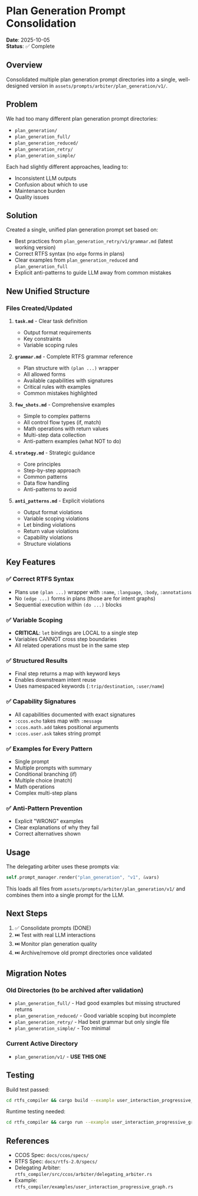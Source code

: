 # Plan Generation Prompt Consolidation

**Date**: 2025-10-05  
**Status**: ✅ Complete

## Overview

Consolidated multiple plan generation prompt directories into a single, well-designed version in `assets/prompts/arbiter/plan_generation/v1/`.

## Problem

We had too many different plan generation prompt directories:
- `plan_generation/`
- `plan_generation_full/`
- `plan_generation_reduced/`
- `plan_generation_retry/`
- `plan_generation_simple/`

Each had slightly different approaches, leading to:
- Inconsistent LLM outputs
- Confusion about which to use
- Maintenance burden
- Quality issues

## Solution

Created a single, unified plan generation prompt set based on:
- Best practices from `plan_generation_retry/v1/grammar.md` (latest working version)
- Correct RTFS syntax (no `edge` forms in plans)
- Clear examples from `plan_generation_reduced` and `plan_generation_full`
- Explicit anti-patterns to guide LLM away from common mistakes

## New Unified Structure

### Files Created/Updated

1. **`task.md`** - Clear task definition
   - Output format requirements
   - Key constraints
   - Variable scoping rules

2. **`grammar.md`** - Complete RTFS grammar reference
   - Plan structure with `(plan ...)` wrapper
   - All allowed forms
   - Available capabilities with signatures
   - Critical rules with examples
   - Common mistakes highlighted

3. **`few_shots.md`** - Comprehensive examples
   - Simple to complex patterns
   - All control flow types (if, match)
   - Math operations with return values
   - Multi-step data collection
   - Anti-pattern examples (what NOT to do)

4. **`strategy.md`** - Strategic guidance
   - Core principles
   - Step-by-step approach
   - Common patterns
   - Data flow handling
   - Anti-patterns to avoid

5. **`anti_patterns.md`** - Explicit violations
   - Output format violations
   - Variable scoping violations
   - Let binding violations
   - Return value violations
   - Capability violations
   - Structure violations

## Key Features

### ✅ Correct RTFS Syntax
- Plans use `(plan ...)` wrapper with `:name`, `:language`, `:body`, `:annotations`
- No `(edge ...)` forms in plans (those are for intent graphs)
- Sequential execution within `(do ...)` blocks

### ✅ Variable Scoping
- **CRITICAL**: `let` bindings are LOCAL to a single step
- Variables CANNOT cross step boundaries
- All related operations must be in the same step

### ✅ Structured Results
- Final step returns a map with keyword keys
- Enables downstream intent reuse
- Uses namespaced keywords (`:trip/destination`, `:user/name`)

### ✅ Capability Signatures
- All capabilities documented with exact signatures
- `:ccos.echo` takes map with `:message`
- `:ccos.math.add` takes positional arguments
- `:ccos.user.ask` takes string prompt

### ✅ Examples for Every Pattern
- Single prompt
- Multiple prompts with summary
- Conditional branching (if)
- Multiple choice (match)
- Math operations
- Complex multi-step plans

### ✅ Anti-Pattern Prevention
- Explicit "WRONG" examples
- Clear explanations of why they fail
- Correct alternatives shown

## Usage

The delegating arbiter uses these prompts via:
```rust
self.prompt_manager.render("plan_generation", "v1", &vars)
```

This loads all files from `assets/prompts/arbiter/plan_generation/v1/` and combines them into a single prompt for the LLM.

## Next Steps

1. ✅ Consolidate prompts (DONE)
2. ⏭️ Test with real LLM interactions
3. ⏭️ Monitor plan generation quality
4. ⏭️ Archive/remove old prompt directories once validated

## Migration Notes

### Old Directories (to be archived after validation)
- `plan_generation_full/` - Had good examples but missing structured returns
- `plan_generation_reduced/` - Good variable scoping but incomplete
- `plan_generation_retry/` - Had best grammar but only single file
- `plan_generation_simple/` - Too minimal

### Current Active Directory
- `plan_generation/v1/` - **USE THIS ONE**

## Testing

Build test passed:
```bash
cd rtfs_compiler && cargo build --example user_interaction_progressive_graph
```

Runtime testing needed:
```bash
cd rtfs_compiler && cargo run --example user_interaction_progressive_graph -- --enable-delegation --verbose
```

## References

- CCOS Spec: `docs/ccos/specs/`
- RTFS Spec: `docs/rtfs-2.0/specs/`
- Delegating Arbiter: `rtfs_compiler/src/ccos/arbiter/delegating_arbiter.rs`
- Example: `rtfs_compiler/examples/user_interaction_progressive_graph.rs`

